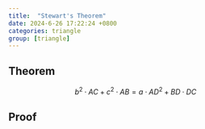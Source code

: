 ```yaml
---
title:  "Stewart's Theorem"
date: 2024-6-26 17:22:24 +0800
categories: triangle
group: [triangle]
---
```


## Theorem

$$
b^2 \cdot AC + c^2 \cdot AB = a \cdot AD^2 + BD \cdot DC
$$

## Proof 